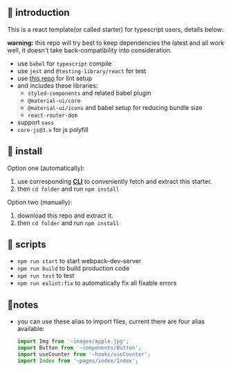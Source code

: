 ## 🍜 introduction

This is a react template(or called starter) for typescript users, details below:

**warning:** this repo will try best to keep dependencies the latest and all work well, it doesn't take back-compatibility into consideration.

- use `babel` for `typescript` compile
- use `jest` and `@testing-library/react` for test
- use [this repo](https://github.com/XHMM/my-config-files) for lint setup
- and includes these libraries:
  - `styled-components` and related babel plugin
  - `@material-ui/core`
  - `@material-ui/icons` and babel setup for reducing bundle size
  - `react-router-dom`
- support `sass`
-  `core-js@3.x` for js polyfill

## 🥡 install

Option one (automatically):

1. use corresponding **[CLI](https://github.com/XHMM/trs)** to conveniently fetch and extract this starter.
2. then `cd folder` and run `npm install`

Option two (manually):

1. download this repo and extract it.
2. then `cd folder` and run `npm install`

## 🍱 scripts

- `npm run start` to start webpack-dev-server
- `npm run build` to build production code
- `npm run test` to test
- `npm run eslint:fix` to automatically fix all fixable errors

## 🥗notes

- you can use these alias to import files, current there are four alias available:

  ```js
  import Img from '~images/apple.jpg';
  import Button from '~components/Button';
  import useCounter from '~hooks/useCounter';
  import Index from '~pages/index/Index'; 
  ```
